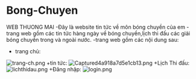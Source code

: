 # Bong-Chuyen
WEB THUONG MAI
-Đây là website tin tức về môn bóng chuyền của em
-trang web gồm các tin tức hàng ngày về bóng chuyền,lịch thi đấu các giải bóng chuyền trong và ngoài nước.
-trang web gồm các nội dung sau:
+ trang chủ: 
<img src="https://www.upsieutoc.com/images/2019/12/10/trang-ch.png" alt="trang-ch.png" border="0" />
+tin tức:
<img src="https://www.upsieutoc.com/images/2019/12/10/Captured4a918a7d5e1cb13.png" alt="Captured4a918a7d5e1cb13.png" border="0" />
+Lịch Thi đấu:
<img src="https://www.upsieutoc.com/images/2019/12/10/lichthidau.png" alt="lichthidau.png" border="0" />
+Đăng nhập:
<img src="https://www.upsieutoc.com/images/2019/12/10/login.png" alt="login.png" border="0" />
